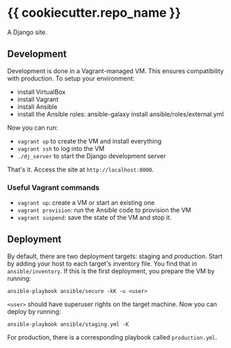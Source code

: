 # {{ cookiecutter.repo_name }}
A Django site.


## Development
Development is done in a Vagrant-managed VM. This ensures compatibility with
production. To setup your environment:
- install VirtualBox
- install Vagrant
- install Ansible
- install the Ansible roles:
    ansible-galaxy install ansible/roles/external.yml

Now you can run:
- `vagrant up` to create the VM and install everything
- `vagrant ssh` to log into the VM
- `./dj_server` to start the Django development server

That's it. Access the site at `http://localhost:8000`.

### Useful Vagrant commands
- `vagrant up`: create a VM or start an existing one
- `vagrant provision`: run the Ansible code to provision the VM
- `vagrant suspend`: save the state of the VM and stop it.


## Deployment
By default, there are two deployment targets: staging and production. Start
by adding your host to each target's inventory file. You find that in
`ansible/inventory`. If this is the first deployment, you prepare the VM by
running:

    ansible-playbook ansible/secure -kK -u <user>

`<user>` should have superuser rights on the target machine. Now you can
deploy by running:

    ansible-playbook ansible/staging.yml -K

For production, there is a corresponding playbook called `production.yml`.
